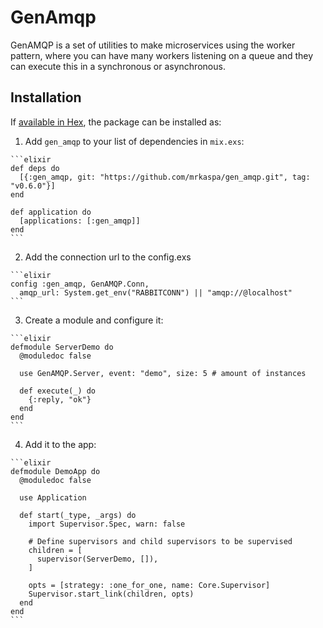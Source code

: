 # GenAmqp

GenAMQP is a set of utilities to make microservices using the worker pattern, where you can have many workers listening on a queue and they can execute this in a synchronous or asynchronous.

## Installation

If [available in Hex](https://hex.pm/docs/publish), the package can be installed as:

  1. Add `gen_amqp` to your list of dependencies in `mix.exs`:

    ```elixir
    def deps do
      [{:gen_amqp, git: "https://github.com/mrkaspa/gen_amqp.git", tag: "v0.6.0"}]
    end

    def application do
      [applications: [:gen_amqp]]
    end
    ```

  2. Add the connection url to the config.exs

    ```elixir
    config :gen_amqp, GenAMQP.Conn,
      amqp_url: System.get_env("RABBITCONN") || "amqp://@localhost"
    ```

  3. Create a module and configure it:

    ```elixir
    defmodule ServerDemo do
      @moduledoc false

      use GenAMQP.Server, event: "demo", size: 5 # amount of instances

      def execute(_) do
        {:reply, "ok"}
      end
    end
    ```

  4. Add it to the app:

    ```elixir
    defmodule DemoApp do
      @moduledoc false

      use Application

      def start(_type, _args) do
        import Supervisor.Spec, warn: false

        # Define supervisors and child supervisors to be supervised
        children = [
          supervisor(ServerDemo, []),
        ]

        opts = [strategy: :one_for_one, name: Core.Supervisor]
        Supervisor.start_link(children, opts)
      end
    end
    ```
